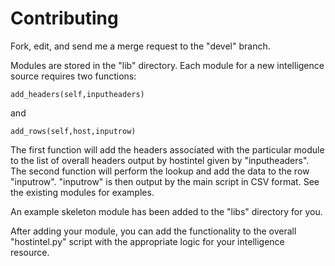 # Contributing

Fork, edit, and send me a merge request to the "devel" branch.

Modules are stored in the "lib" directory.  Each module for a new intelligence source
requires two functions:

```
add_headers(self,inputheaders)
```

and

```
add_rows(self,host,inputrow)
```

The first function will add the headers associated with the particular
module to the list of overall headers output by hostintel given by
"inputheaders".  The second function will perform the lookup and add
the data to the row "inputrow".  "inputrow" is then output by the main
script in CSV format. See the existing modules for examples.

An example skeleton module has been added to the "libs" directory for you.

After adding your module, you can add the functionality to the overall "hostintel.py"
script with the appropriate logic for your intelligence resource.